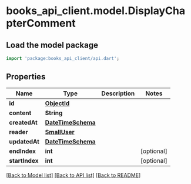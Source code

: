 # books_api_client.model.DisplayChapterComment

## Load the model package
```dart
import 'package:books_api_client/api.dart';
```

## Properties
Name | Type | Description | Notes
------------ | ------------- | ------------- | -------------
**id** | [**ObjectId**](ObjectId.md) |  | 
**content** | **String** |  | 
**createdAt** | [**DateTimeSchema**](DateTimeSchema.md) |  | 
**reader** | [**SmallUser**](SmallUser.md) |  | 
**updatedAt** | [**DateTimeSchema**](DateTimeSchema.md) |  | 
**endIndex** | **int** |  | [optional] 
**startIndex** | **int** |  | [optional] 

[[Back to Model list]](../README.md#documentation-for-models) [[Back to API list]](../README.md#documentation-for-api-endpoints) [[Back to README]](../README.md)


